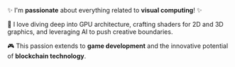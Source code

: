 ✨ I'm **passionate** about everything related to **visual computing**\! ✨

🚀 I love diving deep into GPU architecture, crafting shaders for 2D and 3D graphics, and leveraging AI to push creative boundaries.

🎮 This passion extends to **game development** and the innovative potential of **blockchain technology**.
